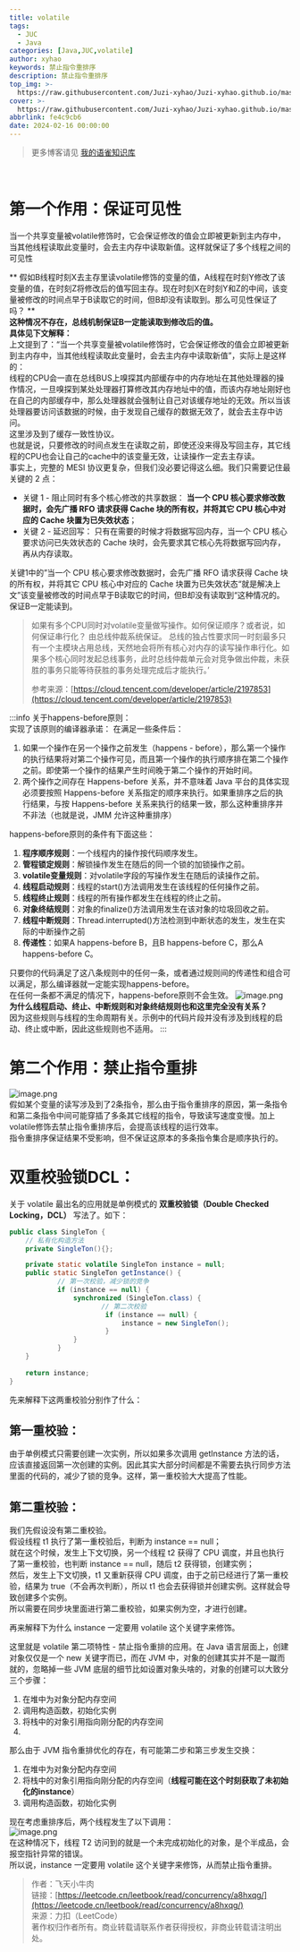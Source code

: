 ```yaml
---
title: volatile
tags:
  - JUC
  - Java
categories: [Java,JUC,volatile]
author: xyhao
keywords: 禁止指令重排序
description: 禁止指令重排序
top_img: >-
  https://raw.githubusercontent.com/Juzi-xyhao/Juzi-xyhao.github.io/master/assets/articleCover/2024-02-16-volatile.png
cover: >-
  https://raw.githubusercontent.com/Juzi-xyhao/Juzi-xyhao.github.io/master/assets/articleCover/2024-02-16-volatile.png
abbrlink: fe4c9cb6
date: 2024-02-16 00:00:00
---
```

> 更多博客请见 [我的语雀知识库](https://www.yuque.com/u41117719/xd1qgc)

<br>

<a name="UnhI0"></a>
# 第一个作用：保证可见性
当一个共享变量被volatile修饰时，它会保证修改的值会立即被更新到主内存中，当其他线程读取此变量时，会去主内存中读取新值。这样就保证了多个线程之间的可见性


** 假如B线程时刻X去主存里读volatile修饰的变量的值，A线程在时刻Y修改了该变量的值，在时刻Z将修改后的值写回主存。现在时刻X在时刻Y和Z的中间，该变量被修改的时间点早于B读取它的时间，但B却没有读取到。那么可见性保证了吗？  **<br />**这种情况不存在，总线机制保证B一定能读取到修改后的值。**<br />**具体见下文解释：**<br />上文提到了：“当一个共享变量被volatile修饰时，它会保证修改的值会立即被更新到主内存中，当其他线程读取此变量时，会去主内存中读取新值”，实际上是这样的：<br />线程的CPU会一直在总线BUS上嗅探其内部缓存中的内存地址在其他处理器的操作情况，一旦嗅探到某处处理器打算修改其内存地址中的值，而该内存地址刚好也在自己的内部缓存中，那么处理器就会强制让自己对该缓存地址的无效。所以当该处理器要访问该数据的时候，由于发现自己缓存的数据无效了，就会去主存中访问。<br />这里涉及到了缓存一致性协议。<br />也就是说，只要修改的时间点发生在读取之前，即使还没来得及写回主存，其它线程的CPU也会让自己的cache中的该变量无效，让读操作一定去主存读。<br />事实上，完整的 MESI 协议更复杂，但我们没必要记得这么细。我们只需要记住最关键的 2 点：

- 关键 1 - 阻止同时有多个核心修改的共享数据： **当一个 CPU 核心要求修改数据时，会先广播 RFO 请求获得 Cache 块的所有权，并将其它 CPU 核心中对应的 Cache 块置为已失效状态**；
- 关键 2 - 延迟回写： 只有在需要的时候才将数据写回内存，当一个 CPU 核心要求访问已失效状态的 Cache 块时，会先要求其它核心先将数据写回内存，再从内存读取。

关键1中的”当一个 CPU 核心要求修改数据时，会先广播 RFO 请求获得 Cache 块的所有权，并将其它 CPU 核心中对应的 Cache 块置为已失效状态“就是解决上文”该变量被修改的时间点早于B读取它的时间，但B却没有读取到“这种情况的。保证B一定能读到。

> 如果有多个CPU同时对volatile变量做写操作。如何保证顺序？或者说，如何保证串行化？
> 由总线仲裁系统保证。
> 总线的独占性要求同一时刻最多只有一个主模块占用总线，天然地会将所有核心对内存的读写操作串行化。如果多个核心同时发起总线事务，此时总线仲裁单元会对竞争做出仲裁，未获胜的事务只能等待获胜的事务处理完成后才能执行。’
> 
>参考来源：[https://cloud.tencent.com/developer/article/2197853](https://cloud.tencent.com/developer/article/2197853)



:::info
关于happens-before原则：<br />实现了该原则的编译器承诺： 在满足一些条件后：

1. 如果一个操作在另一个操作之前发生（happens - before），那么第一个操作的执行结果将对第二个操作可见，而且第一个操作的执行顺序排在第二个操作之前。即使第一个操作的结果产生时间晚于第二个操作的开始时间。
2. 两个操作之间存在 Happens-before 关系，并不意味着 Java 平台的具体实现必须要按照 Happens-before 关系指定的顺序来执行。如果重排序之后的执行结果，与按 Happens-before 关系来执行的结果一致，那么这种重排序并不非法（也就是说，JMM 允许这种重排序）

happens-before原则的条件有下面这些：

1. **程序顺序规则**：一个线程内的操作按代码顺序发生。
2. **管程锁定规则**：解锁操作发生在随后的同一个锁的加锁操作之前。
3. **volatile变量规则**：对volatile字段的写操作发生在随后的读操作之前。
4. **线程启动规则**：线程的start()方法调用发生在该线程的任何操作之前。
5. **线程终止规则**：线程的所有操作都发生在线程的终止之前。
6. **对象终结规则**：对象的finalize()方法调用发生在该对象的垃圾回收之前。
7. **线程中断规则**：Thread.interrupted()方法检测到中断状态的发生，发生在实际的中断操作之前
8. **传递性**：如果A happens-before B，且B happens-before C，那么A happens-before C。

只要你的代码满足了这八条规则中的任何一条，或者通过规则间的传递性和组合可以满足，那么编译器就一定能实现happens-before。<br />在任何一条都不满足的情况下，happens-before原则不会生效。
![image.png](https://raw.githubusercontent.com/Juzi-xyhao/Juzi-xyhao.github.io/master/assets/articleSource/2024-02-16-volatile/img.png)<br /> **为什么线程启动、终止、中断规则和对象终结规则也和这里完全没有关系？**<br />因为这些规则与线程的生命周期有关。示例中的代码片段并没有涉及到线程的启动、终止或中断，因此这些规则也不适用。
:::

<a name="t4ehk"></a>
# 第二个作用：禁止指令重排
![image.png](https://raw.githubusercontent.com/Juzi-xyhao/Juzi-xyhao.github.io/master/assets/articleSource/2024-02-16-volatile/image_1.png)<br />假如某个变量的读写涉及到了2条指令，那么由于指令重排序的原因，第一条指令和第二条指令中间可能穿插了多条其它线程的指令，导致读写速度变慢。加上volatile修饰去禁止指令重排序后，会提高该线程的运行效率。<br />指令重排序保证结果不受影响，但不保证这原本的多条指令集合是顺序执行的。
<a name="DYoyN"></a>
# 双重校验锁DCL：
关于 volatile 最出名的应用就是单例模式的 **双重校验锁（Double Checked Locking，DCL）** 写法了。如下：
```java
public class SingleTon {
	// 私有化构造方法
	private SingleTon(){}; 

	private static volatile SingleTon instance = null;
	public static SingleTon getInstance() {
            // 第一次校验，减少锁的竞争  
            if (instance == null) { 
                synchronized (SingleTon.class) {
                       // 第二次校验
                        if (instance == null) {     
                            instance = new SingleTon();
                        }
                }
            }
    }
    
 	return instance;
}
```
先来解释下这两重校验分别作了什么：
<a name="aJ33Z"></a>
## 第一重校验：
由于单例模式只需要创建一次实例，所以如果多次调用 getInstance 方法的话，应该直接返回第一次创建的实例。因此其实大部分时间都是不需要去执行同步方法里面的代码的，减少了锁的竞争。这样，第一重校验大大提高了性能。
<a name="piQea"></a>
## 第二重校验：
我们先假设没有第二重校验。<br />假设线程 t1 执行了第一重校验后，判断为 instance == null；<br />就在这个时候，发生上下文切换，另一个线程 t2 获得了 CPU 调度，并且也执行了第一重校验，也判断 instance == null，随后 t2 获得锁，创建实例；<br />然后，发生上下文切换，t1 又重新获得 CPU 调度，由于之前已经进行了第一重校验，结果为 true（不会再次判断），所以 t1 也会去获得锁并创建实例。这样就会导致创建多个实例。<br />所以需要在同步块里面进行第二重校验，如果实例为空，才进行创建。

再来解释下为什么 instance 一定要用 volatile 这个关键字来修饰。

这里就是 volatile 第二项特性 - 禁止指令重排的应用。在 Java 语言层面上，创建对象仅仅是一个 new 关键字而已，而在 JVM 中，对象的创建其实并不是一蹴而就的，忽略掉一些 JVM 底层的细节比如设置对象头啥的，对象的创建可以大致分三个步骤：

1. 在堆中为对象分配内存空间
2. 调用构造函数，初始化实例
3. 将栈中的对象引用指向刚分配的内存空间
4. <br />

那么由于 JVM 指令重排优化的存在，有可能第二步和第三步发生交换：

1. 在堆中为对象分配内存空间
2. 将栈中的对象引用指向刚分配的内存空间（**线程可能在这个时刻获取了未初始化的instance**）
3. 调用构造函数，初始化实例

现在考虑重排序后，两个线程发生了以下调用：<br />![image.png](https://raw.githubusercontent.com/Juzi-xyhao/Juzi-xyhao.github.io/master/assets/articleSource/2024-02-16-volatile/image.png)<br />在这种情况下，线程 T2 访问到的就是一个未完成初始化的对象，是个半成品，会报空指针异常的错误。<br />所以说，instance 一定要用 volatile 这个关键字来修饰，从而禁止指令重排。

> 作者：飞天小牛肉<br />链接：[https://leetcode.cn/leetbook/read/concurrency/a8hxqg/](https://leetcode.cn/leetbook/read/concurrency/a8hxqg/)<br />来源：力扣（LeetCode）<br />著作权归作者所有。商业转载请联系作者获得授权，非商业转载请注明出处。
